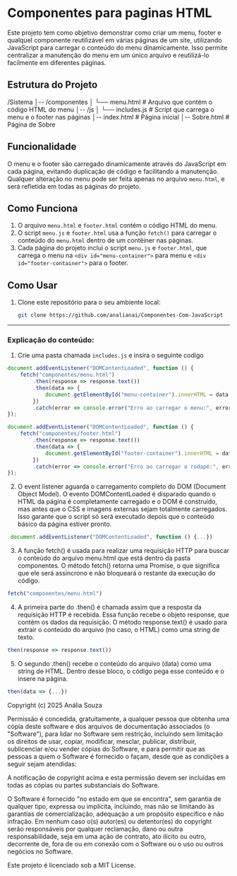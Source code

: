 # Componentes para paginas HTML

Este projeto tem como objetivo demonstrar como criar um menu, footer e qualquel componente reutilizável em várias páginas de um site, utilizando JavaScript para carregar o conteúdo do menu dinamicamente. Isso permite centralizar a manutenção do menu em um único arquivo e reutilizá-lo facilmente em diferentes páginas.

## Estrutura do Projeto

/Sistema 
│-- /componentes
│ └── menu.html # Arquivo que contém o código HTML do menu 
│-- /js │ 
└── includes.js # Script que carrega o menu e o footer nas páginas 
│-- index.html # Página inicial 
│-- Sobre.html # Página de Sobre

## Funcionalidade

O menu e o footer são carregado dinamicamente através do JavaScript em cada página, evitando duplicação de código e facilitando a manutenção. Qualquer alteração no menu pode ser feita apenas no arquivo `menu.html`, e será refletida em todas as páginas do projeto.

## Como Funciona

1. O arquivo `menu.html` e `footer.html` contém o código HTML do menu.
2. O script `menu.js` e `footer.html`  usa a função `fetch()` para carregar o conteúdo do `menu.html` dentro de um contêiner nas páginas.
3. Cada página do projeto inclui o script `menu.js` e `footer.html`, que carrega o menu na `<div id="menu-container">` para menu e `<div id="footer-container">` para o footer.

## Como Usar

1. Clone este repositório para o seu ambiente local:

   ```bash
   git clone https://github.com/analianai/Componentes-Com-JavaScript
   ````

---

### Explicação do conteúdo:

1. Crie uma pasta chamada `includes.js` e insira o seguinte codigo

````js
document.addEventListener("DOMContentLoaded", function () {
    fetch("componentes/menu.html")
        .then(response => response.text())
        .then(data => {
            document.getElementById("menu-container").innerHTML = data;
        })
        .catch(error => console.error("Erro ao carregar o menu:", error));
});

document.addEventListener("DOMContentLoaded", function () {
    fetch("componentes/footer.html")
        .then(response => response.text())
        .then(data => {
            document.getElementById("footer-container").innerHTML = data;
        })
        .catch(error => console.error("Erro ao carregar o rodapé:", error));
});
````

2. O  event listener aguarda o carregamento completo do DOM (Document Object Model). O evento DOMContentLoaded é disparado quando o HTML da página é completamente carregado e o DOM é construído, mas antes que o CSS e imagens externas sejam totalmente carregados. Isso garante que o script só será executado depois que o conteúdo básico da página estiver pronto.

````js
 document.addEventListener("DOMContentLoaded", function () {...})
````

3. A função fetch() é usada para realizar uma requisição HTTP para buscar o conteúdo do arquivo menu.html que está dentro da pasta componentes. O método fetch() retorna uma Promise, o que significa que ele será assíncrono e não bloqueará o restante da execução do código.

````js
fetch("componentes/menu.html")
````

4. A primeira parte do .then() é chamada assim que a resposta da requisição HTTP é recebida. Essa função recebe o objeto response, que contém os dados da requisição. O método response.text() é usado para extrair o conteúdo do arquivo (no caso, o HTML) como uma string de texto.

````js
then(response => response.text())
````

5. O segundo .then() recebe o conteúdo do arquivo (data) como uma string de HTML. Dentro desse bloco, o código pega esse conteúdo e o insere na página.

````js
then(data => {...})
````


Copyright (c) 2025 Anália Souza

Permissão é concedida, gratuitamente, a qualquer pessoa que obtenha uma cópia deste software e dos arquivos de documentação associados (o "Software"), para lidar no Software sem restrição, incluindo sem limitação os direitos de usar, copiar, modificar, mesclar, publicar, distribuir, sublicenciar e/ou vender cópias do Software, e para permitir que as pessoas a quem o Software é fornecido o façam, desde que as condições a seguir sejam atendidas:

A notificação de copyright acima e esta permissão devem ser incluídas em todas as cópias ou partes substanciais do Software.

O Software é fornecido "no estado em que se encontra", sem garantia de qualquer tipo, expressa ou implícita, incluindo, mas não se limitando às garantias de comercialização, adequação a um propósito específico e não infração. Em nenhum caso o(s) autor(es) ou detentor(es) do copyright serão responsáveis por qualquer reclamação, dano ou outra responsabilidade, seja em uma ação de contrato, ato ilícito ou outro, decorrente de, fora de ou em conexão com o Software ou o uso ou outros negócios no Software.

Este projeto é licenciado sob a MIT License.

